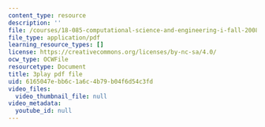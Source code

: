 ```yaml
---
content_type: resource
description: ''
file: /courses/18-085-computational-science-and-engineering-i-fall-2008/6165047ebb6c1a6c4b79b04f6d54c3fd_28tqrlZSMhk.pdf
file_type: application/pdf
learning_resource_types: []
license: https://creativecommons.org/licenses/by-nc-sa/4.0/
ocw_type: OCWFile
resourcetype: Document
title: 3play pdf file
uid: 6165047e-bb6c-1a6c-4b79-b04f6d54c3fd
video_files:
  video_thumbnail_file: null
video_metadata:
  youtube_id: null
---
```

